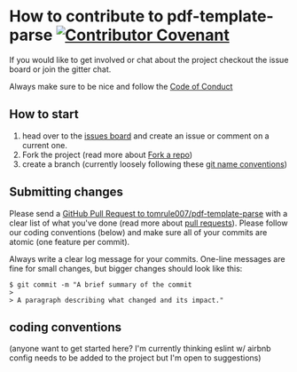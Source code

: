 # How to contribute to pdf-template-parse [![Contributor Covenant](https://img.shields.io/badge/Contributor%20Covenant-v2.0%20adopted-ff69b4.svg)](./CODE_OF_CONDUCT.md)

If you would like to get involved or chat about the project checkout the issue board or join the gitter chat.

Always make sure to be nice and follow the [Code of Conduct](./CODE_OF_CONDUCT.md)

## How to start

1. head over to the [issues board](https://github.com/tomrule007/pdf-template-parse/issues) and create an issue or comment on a current one.
2. Fork the project (read more about [Fork a repo](https://help.github.com/en/github/getting-started-with-github/fork-a-repo))
3. create a branch (currently loosely following these [git name conventions](https://gist.github.com/digitaljhelms/4287848#file-gistfile1-md))

## Submitting changes

Please send a [GitHub Pull Request to tomrule007/pdf-template-parse](https://github.com/tomrule007/pdf-template-parse/pull/new/development) with a clear list of what you've done (read more about [pull requests](http://help.github.com/pull-requests/)). Please follow our coding conventions (below) and make sure all of your commits are atomic (one feature per commit).

Always write a clear log message for your commits. One-line messages are fine for small changes, but bigger changes should look like this:

    $ git commit -m "A brief summary of the commit
    >
    > A paragraph describing what changed and its impact."

## coding conventions

(anyone want to get started here? I'm currently thinking eslint w/ airbnb config needs to be added to the project but I'm open to suggestions)
